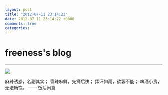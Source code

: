 ```yaml
---
layout: post
title: "2012-07-11 23:14:22"
date: 2012-07-11 23:14:22 +0800
comments: true
categories: 
---
```


# freeness's blog

----------

![](http://okqmqrbgo.bkt.clouddn.com/201207112314221.jpg)

>
麻辣诱惑，名副其实；
香辣麻鲜，先痛后快；
挥汗如雨，欲罢不能；
啤酒小贵，无法畅饮。
—— 饭后闲篇